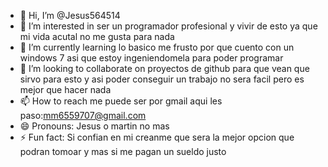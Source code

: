 - 👋 Hi, I’m @Jesus564514
- 👀 I’m interested in ser un programador profesional y vivir de esto ya que mi vida acutal no me gusta para nada 
- 🌱 I’m currently learning lo basico me frusto por que cuento con un windows 7 asi que estoy ingeniendomela para poder programar
- 💞️ I’m looking to collaborate on proyectos de github para que vean que sirvo para esto y asi poder conseguir un trabajo no sera facil pero es mejor que hacer nada 
- 📫 How to reach me puede ser por gmail aqui les paso:mm6559707@gmail.com
- 😄 Pronouns: Jesus o martin no mas 
- ⚡ Fun fact: Si confian en mi creanme que sera la mejor opcion que podran tomoar y mas si me pagan un sueldo justo 

<!---
Jesus564514/Jesus564514 is a ✨ special ✨ repository because its `README.md` (this file) appears on your GitHub profile.
You can click the Preview link to take a look at your changes.
--->
